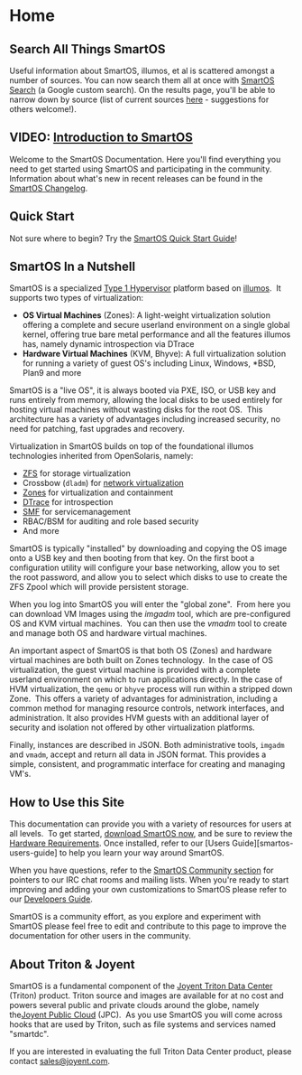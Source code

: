 # Home

## Search All Things SmartOS

Useful information about SmartOS, illumos, et al is scattered amongst a number of sources. You can now search them all at once with [SmartOS Search][smartos-search] (a Google custom search). On the results page, you'll be able to narrow down by source (list of current sources [here][smartos-sources] - suggestions for others welcome!).

[smartos-search]: http://smartos.org/search/
[smartos-sources]: http://smartos.org/2013/02/04/smartos-news-feb-4-2013/

## VIDEO: [Introduction to SmartOS][intro-video]

[intro-video]: http://smartos.org/2012/08/21/introduction-to-smartos/

Welcome to the SmartOS Documentation. Here you'll find everything you need to get started using SmartOS and participating in the community. Information about what's new in recent releases can be found in the [SmartOS Changelog][smartos-changelog].

[smartos-changelog]: https://us-east.manta.joyent.com/Joyent_Dev/public/SmartOS/smartos.html

## Quick Start

Not sure where to begin? Try the [SmartOS Quick Start Guide][smartos-qs]!

[smartos-qs]: smartos-quick-start-guide.md

## SmartOS In a Nutshell

SmartOS is a specialized [Type 1 Hypervisor][type1-vmm] platform based on [illumos][illumos].  It supports two types of virtualization:

[type1-vmm]: http://en.wikipedia.org/wiki/Hypervisor
[illumos]: https://illumos.org

- **OS Virtual Machines** (Zones): A light-weight virtualization solution offering a complete and secure userland environment on a single global kernel, offering true bare metal performance and all the features illumos has, namely dynamic introspection via DTrace
- **Hardware Virtual Machines** (KVM, Bhyve): A full virtualization solution for running a variety of guest OS's including Linux, Windows, \*BSD, Plan9 and more

SmartOS is a "live OS", it is always booted via PXE, ISO, or USB key and runs entirely from memory, allowing the local disks to be used entirely for hosting virtual machines without wasting disks for the root OS.  This architecture has a variety of advantages including increased security, no need for patching, fast upgrades and recovery.

Virtualization in SmartOS builds on top of the foundational illumos technologies inherited from OpenSolaris, namely:

- [ZFS][zfs] for storage virtualization
- Crossbow (`dladm`) for [network virtualization][networking]
- [Zones][zones] for virtualization and containment
- [DTrace][dtrace] for introspection
- [SMF][smf] for servicemanagement
- RBAC/BSM for auditing and role based security
- And more

[zfs]: zfs.md
[networking]: networking-and-network-virtualization.md
[zones]: smartos-virtualization.md
[dtrace]: dtrace.md
[smf]: basic-smf-commands.md

SmartOS is typically "installed" by downloading and copying the OS image onto a USB key and then booting from that key. On the first boot a configuration utility will configure your base networking, allow you to set the root password, and allow you to select which disks to use to create the ZFS Zpool which will provide persistent storage.

When you log into SmartOS you will enter the "global zone".  From here you can download VM Images using the *imgadm* tool, which are pre-configured OS and KVM virtual machines.  You can then use the *vmadm* tool to create and manage both OS and hardware virtual machines.

An important aspect of SmartOS is that both OS (Zones) and hardware virtual machines are both built on Zones technology.  In the case of OS virtualization, the guest virtual machine is provided with a complete userland environment on which to run applications directly.
In the case of HVM virtualization, the `qemu` or `bhyve`  process will run within a stripped down Zone.  This offers a variety of advantages for administration, including a common method for managing resource controls, network interfaces, and administration. It also provides HVM guests with an additional layer of security and isolation not offered by other virtualization platforms.

Finally, instances are described in JSON. Both administrative tools, `imgadm` and `vmadm`, accept and return all data in JSON
format. This provides a simple, consistent, and programmatic interface for creating and managing VM's.

## How to Use this Site

This documentation can provide you with a variety of resources for users at all levels.  To get started, [download SmartOS now](download-smartos.md), and be sure to review the [Hardware Requirements](hardware-requirements.md).
Once installed, refer to our [Users Guide][smartos-users-guide] to help you learn your way around SmartOS.

When you have questions, refer to the [SmartOS Community section](mailing-lists-and-irc.md) for pointers to
our IRC chat rooms and mailing lists. When you're ready to start improving and adding your own customizations to SmartOS please refer to our [Developers Guide](smartos-developers-guide.md).

SmartOS is a community effort, as you explore and experiment with SmartOS please feel free to edit and contribute to this page to improve the documentation for other users in the community.

## About Triton &amp; Joyent

SmartOS is a fundamental component of the [Joyent Triton Data Center](http://www.joyent.com/triton/) (Triton) product. Triton
source and images are available for at no cost and powers several public and private clouds around the globe, namely the[Joyent Public Cloud](http://www.joyentcloud.com) (JPC).  As you use SmartOS you will come across hooks that are used by Triton, such as file systems and services named "smartdc".

If you are interested in evaluating the full Triton Data Center product, please contact <sales@joyent.com>.
